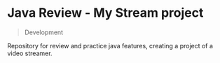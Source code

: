 # Java Review - My Stream project

> Development

Repository for review and practice java features, creating a project of a video
streamer.